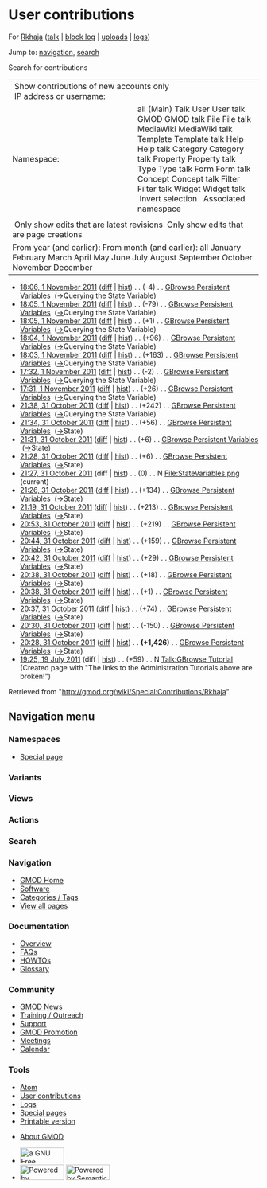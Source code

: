 <div id="mw-page-base" class="noprint">

</div>

<div id="mw-head-base" class="noprint">

</div>

<div id="content" class="mw-body" role="main">

<span id="top"></span>

<div id="mw-js-message" style="display:none;">

</div>



# <span dir="auto">User contributions</span>

<div id="bodyContent">

<div id="contentSub">

For <a
href="/mediawiki/index.php?title=User:Rkhaja&amp;action=edit&amp;redlink=1"
class="new" title="User:Rkhaja (page does not exist)">Rkhaja</a> (<a
href="/mediawiki/index.php?title=User_talk:Rkhaja&amp;action=edit&amp;redlink=1"
class="new" title="User talk:Rkhaja (page does not exist)">talk</a> \|
[block
log](/mediawiki/index.php?title=Special:Log/block&page=User%3ARkhaja "Special:Log/block")
\| [uploads](/wiki/Special:ListFiles/Rkhaja "Special:ListFiles/Rkhaja")
\| [logs](/wiki/Special:Log/Rkhaja "Special:Log/Rkhaja"))

</div>

<div id="jump-to-nav" class="mw-jump">

Jump to: [navigation](#mw-navigation), [search](#p-search)

</div>

<div id="mw-content-text">

Search for contributions

<table class="mw-contributions-table">
<colgroup>
<col style="width: 50%" />
<col style="width: 50%" />
</colgroup>
<tbody>
<tr class="odd">
<td colspan="2"> Show contributions of new accounts only<br />
 IP address or username:</td>
</tr>
<tr class="even">
<td class="mw-label">Namespace:</td>
<td>all (Main) Talk User User talk GMOD GMOD talk File File talk
MediaWiki MediaWiki talk Template Template talk Help Help talk Category
Category talk Property Property talk Type Type talk Form Form talk
Concept Concept talk Filter Filter talk Widget Widget talk  
 Invert selection 
 Associated namespace </td>
</tr>
<tr class="odd">
<td colspan="2"></td>
</tr>
<tr class="even">
<td colspan="2"> Only show edits that are latest revisions
 Only show edits that are page creations</td>
</tr>
<tr class="odd">
<td colspan="2">From year (and earlier): From month (and earlier): all
January February March April May June July August September October
November December</td>
</tr>
</tbody>
</table>

- <a
  href="/mediawiki/index.php?title=GBrowse_Persistent_Variables&amp;oldid=19388"
  class="mw-changeslist-date" title="GBrowse Persistent Variables">18:06,
  1 November 2011</a>
  ([diff](/mediawiki/index.php?title=GBrowse_Persistent_Variables&diff=prev&oldid=19388 "GBrowse Persistent Variables")
  \|
  [hist](/mediawiki/index.php?title=GBrowse_Persistent_Variables&action=history "GBrowse Persistent Variables"))
  <span class="mw-changeslist-separator">. .</span>
  <span class="mw-plusminus-neg" dir="ltr"
  title="6,805 bytes after change">(-4)</span>‎
  <span class="mw-changeslist-separator">. .</span>
  <a href="/wiki/GBrowse_Persistent_Variables"
  class="mw-contributions-title"
  title="GBrowse Persistent Variables">GBrowse Persistent Variables</a> ‎
  <span class="comment">([→](/wiki/GBrowse_Persistent_Variables#Querying_the_State_Variable "GBrowse Persistent Variables")‎<span dir="auto"><span class="autocomment">Querying
  the State Variable</span></span>)</span>
- <a
  href="/mediawiki/index.php?title=GBrowse_Persistent_Variables&amp;oldid=19387"
  class="mw-changeslist-date" title="GBrowse Persistent Variables">18:05,
  1 November 2011</a>
  ([diff](/mediawiki/index.php?title=GBrowse_Persistent_Variables&diff=prev&oldid=19387 "GBrowse Persistent Variables")
  \|
  [hist](/mediawiki/index.php?title=GBrowse_Persistent_Variables&action=history "GBrowse Persistent Variables"))
  <span class="mw-changeslist-separator">. .</span>
  <span class="mw-plusminus-neg" dir="ltr"
  title="6,809 bytes after change">(-79)</span>‎
  <span class="mw-changeslist-separator">. .</span>
  <a href="/wiki/GBrowse_Persistent_Variables"
  class="mw-contributions-title"
  title="GBrowse Persistent Variables">GBrowse Persistent Variables</a> ‎
  <span class="comment">([→](/wiki/GBrowse_Persistent_Variables#Querying_the_State_Variable "GBrowse Persistent Variables")‎<span dir="auto"><span class="autocomment">Querying
  the State Variable</span></span>)</span>
- <a
  href="/mediawiki/index.php?title=GBrowse_Persistent_Variables&amp;oldid=19386"
  class="mw-changeslist-date" title="GBrowse Persistent Variables">18:05,
  1 November 2011</a>
  ([diff](/mediawiki/index.php?title=GBrowse_Persistent_Variables&diff=prev&oldid=19386 "GBrowse Persistent Variables")
  \|
  [hist](/mediawiki/index.php?title=GBrowse_Persistent_Variables&action=history "GBrowse Persistent Variables"))
  <span class="mw-changeslist-separator">. .</span>
  <span class="mw-plusminus-pos" dir="ltr"
  title="6,888 bytes after change">(+1)</span>‎
  <span class="mw-changeslist-separator">. .</span>
  <a href="/wiki/GBrowse_Persistent_Variables"
  class="mw-contributions-title"
  title="GBrowse Persistent Variables">GBrowse Persistent Variables</a> ‎
  <span class="comment">([→](/wiki/GBrowse_Persistent_Variables#Querying_the_State_Variable "GBrowse Persistent Variables")‎<span dir="auto"><span class="autocomment">Querying
  the State Variable</span></span>)</span>
- <a
  href="/mediawiki/index.php?title=GBrowse_Persistent_Variables&amp;oldid=19385"
  class="mw-changeslist-date" title="GBrowse Persistent Variables">18:04,
  1 November 2011</a>
  ([diff](/mediawiki/index.php?title=GBrowse_Persistent_Variables&diff=prev&oldid=19385 "GBrowse Persistent Variables")
  \|
  [hist](/mediawiki/index.php?title=GBrowse_Persistent_Variables&action=history "GBrowse Persistent Variables"))
  <span class="mw-changeslist-separator">. .</span>
  <span class="mw-plusminus-pos" dir="ltr"
  title="6,887 bytes after change">(+96)</span>‎
  <span class="mw-changeslist-separator">. .</span>
  <a href="/wiki/GBrowse_Persistent_Variables"
  class="mw-contributions-title"
  title="GBrowse Persistent Variables">GBrowse Persistent Variables</a> ‎
  <span class="comment">([→](/wiki/GBrowse_Persistent_Variables#Querying_the_State_Variable "GBrowse Persistent Variables")‎<span dir="auto"><span class="autocomment">Querying
  the State Variable</span></span>)</span>
- <a
  href="/mediawiki/index.php?title=GBrowse_Persistent_Variables&amp;oldid=19384"
  class="mw-changeslist-date" title="GBrowse Persistent Variables">18:03,
  1 November 2011</a>
  ([diff](/mediawiki/index.php?title=GBrowse_Persistent_Variables&diff=prev&oldid=19384 "GBrowse Persistent Variables")
  \|
  [hist](/mediawiki/index.php?title=GBrowse_Persistent_Variables&action=history "GBrowse Persistent Variables"))
  <span class="mw-changeslist-separator">. .</span>
  <span class="mw-plusminus-pos" dir="ltr"
  title="6,791 bytes after change">(+163)</span>‎
  <span class="mw-changeslist-separator">. .</span>
  <a href="/wiki/GBrowse_Persistent_Variables"
  class="mw-contributions-title"
  title="GBrowse Persistent Variables">GBrowse Persistent Variables</a> ‎
  <span class="comment">([→](/wiki/GBrowse_Persistent_Variables#Querying_the_State_Variable "GBrowse Persistent Variables")‎<span dir="auto"><span class="autocomment">Querying
  the State Variable</span></span>)</span>
- <a
  href="/mediawiki/index.php?title=GBrowse_Persistent_Variables&amp;oldid=19383"
  class="mw-changeslist-date" title="GBrowse Persistent Variables">17:32,
  1 November 2011</a>
  ([diff](/mediawiki/index.php?title=GBrowse_Persistent_Variables&diff=prev&oldid=19383 "GBrowse Persistent Variables")
  \|
  [hist](/mediawiki/index.php?title=GBrowse_Persistent_Variables&action=history "GBrowse Persistent Variables"))
  <span class="mw-changeslist-separator">. .</span>
  <span class="mw-plusminus-neg" dir="ltr"
  title="6,628 bytes after change">(-2)</span>‎
  <span class="mw-changeslist-separator">. .</span>
  <a href="/wiki/GBrowse_Persistent_Variables"
  class="mw-contributions-title"
  title="GBrowse Persistent Variables">GBrowse Persistent Variables</a> ‎
  <span class="comment">([→](/wiki/GBrowse_Persistent_Variables#Querying_the_State_Variable "GBrowse Persistent Variables")‎<span dir="auto"><span class="autocomment">Querying
  the State Variable</span></span>)</span>
- <a
  href="/mediawiki/index.php?title=GBrowse_Persistent_Variables&amp;oldid=19382"
  class="mw-changeslist-date" title="GBrowse Persistent Variables">17:31,
  1 November 2011</a>
  ([diff](/mediawiki/index.php?title=GBrowse_Persistent_Variables&diff=prev&oldid=19382 "GBrowse Persistent Variables")
  \|
  [hist](/mediawiki/index.php?title=GBrowse_Persistent_Variables&action=history "GBrowse Persistent Variables"))
  <span class="mw-changeslist-separator">. .</span>
  <span class="mw-plusminus-pos" dir="ltr"
  title="6,630 bytes after change">(+26)</span>‎
  <span class="mw-changeslist-separator">. .</span>
  <a href="/wiki/GBrowse_Persistent_Variables"
  class="mw-contributions-title"
  title="GBrowse Persistent Variables">GBrowse Persistent Variables</a> ‎
  <span class="comment">([→](/wiki/GBrowse_Persistent_Variables#Querying_the_State_Variable "GBrowse Persistent Variables")‎<span dir="auto"><span class="autocomment">Querying
  the State Variable</span></span>)</span>
- <a
  href="/mediawiki/index.php?title=GBrowse_Persistent_Variables&amp;oldid=19381"
  class="mw-changeslist-date" title="GBrowse Persistent Variables">21:38,
  31 October 2011</a>
  ([diff](/mediawiki/index.php?title=GBrowse_Persistent_Variables&diff=prev&oldid=19381 "GBrowse Persistent Variables")
  \|
  [hist](/mediawiki/index.php?title=GBrowse_Persistent_Variables&action=history "GBrowse Persistent Variables"))
  <span class="mw-changeslist-separator">. .</span>
  <span class="mw-plusminus-pos" dir="ltr"
  title="6,604 bytes after change">(+242)</span>‎
  <span class="mw-changeslist-separator">. .</span>
  <a href="/wiki/GBrowse_Persistent_Variables"
  class="mw-contributions-title"
  title="GBrowse Persistent Variables">GBrowse Persistent Variables</a> ‎
  <span class="comment">([→](/wiki/GBrowse_Persistent_Variables#Querying_the_State_Variable "GBrowse Persistent Variables")‎<span dir="auto"><span class="autocomment">Querying
  the State Variable</span></span>)</span>
- <a
  href="/mediawiki/index.php?title=GBrowse_Persistent_Variables&amp;oldid=19380"
  class="mw-changeslist-date" title="GBrowse Persistent Variables">21:34,
  31 October 2011</a>
  ([diff](/mediawiki/index.php?title=GBrowse_Persistent_Variables&diff=prev&oldid=19380 "GBrowse Persistent Variables")
  \|
  [hist](/mediawiki/index.php?title=GBrowse_Persistent_Variables&action=history "GBrowse Persistent Variables"))
  <span class="mw-changeslist-separator">. .</span>
  <span class="mw-plusminus-pos" dir="ltr"
  title="6,362 bytes after change">(+56)</span>‎
  <span class="mw-changeslist-separator">. .</span>
  <a href="/wiki/GBrowse_Persistent_Variables"
  class="mw-contributions-title"
  title="GBrowse Persistent Variables">GBrowse Persistent Variables</a> ‎
  <span class="comment">([→](/wiki/GBrowse_Persistent_Variables#State "GBrowse Persistent Variables")‎<span dir="auto"><span class="autocomment">State</span></span>)</span>
- <a
  href="/mediawiki/index.php?title=GBrowse_Persistent_Variables&amp;oldid=19379"
  class="mw-changeslist-date" title="GBrowse Persistent Variables">21:31,
  31 October 2011</a>
  ([diff](/mediawiki/index.php?title=GBrowse_Persistent_Variables&diff=prev&oldid=19379 "GBrowse Persistent Variables")
  \|
  [hist](/mediawiki/index.php?title=GBrowse_Persistent_Variables&action=history "GBrowse Persistent Variables"))
  <span class="mw-changeslist-separator">. .</span>
  <span class="mw-plusminus-pos" dir="ltr"
  title="6,306 bytes after change">(+6)</span>‎
  <span class="mw-changeslist-separator">. .</span>
  <a href="/wiki/GBrowse_Persistent_Variables"
  class="mw-contributions-title"
  title="GBrowse Persistent Variables">GBrowse Persistent Variables</a> ‎
  <span class="comment">([→](/wiki/GBrowse_Persistent_Variables#State "GBrowse Persistent Variables")‎<span dir="auto"><span class="autocomment">State</span></span>)</span>
- <a
  href="/mediawiki/index.php?title=GBrowse_Persistent_Variables&amp;oldid=19378"
  class="mw-changeslist-date" title="GBrowse Persistent Variables">21:28,
  31 October 2011</a>
  ([diff](/mediawiki/index.php?title=GBrowse_Persistent_Variables&diff=prev&oldid=19378 "GBrowse Persistent Variables")
  \|
  [hist](/mediawiki/index.php?title=GBrowse_Persistent_Variables&action=history "GBrowse Persistent Variables"))
  <span class="mw-changeslist-separator">. .</span>
  <span class="mw-plusminus-pos" dir="ltr"
  title="6,300 bytes after change">(+6)</span>‎
  <span class="mw-changeslist-separator">. .</span>
  <a href="/wiki/GBrowse_Persistent_Variables"
  class="mw-contributions-title"
  title="GBrowse Persistent Variables">GBrowse Persistent Variables</a> ‎
  <span class="comment">([→](/wiki/GBrowse_Persistent_Variables#State "GBrowse Persistent Variables")‎<span dir="auto"><span class="autocomment">State</span></span>)</span>
- <a
  href="/mediawiki/index.php?title=File:StateVariables.png&amp;oldid=19377"
  class="mw-changeslist-date" title="File:StateVariables.png">21:27, 31
  October 2011</a> (diff \|
  [hist](/mediawiki/index.php?title=File:StateVariables.png&action=history "File:StateVariables.png"))
  <span class="mw-changeslist-separator">. .</span>
  <span class="mw-plusminus-null" dir="ltr"
  title="0 bytes after change">(0)</span>‎
  <span class="mw-changeslist-separator">. .</span> N
  <a href="/wiki/File:StateVariables.png" class="mw-contributions-title"
  title="File:StateVariables.png">File:StateVariables.png</a> ‎
  <span class="mw-uctop">(current)</span>
- <a
  href="/mediawiki/index.php?title=GBrowse_Persistent_Variables&amp;oldid=19376"
  class="mw-changeslist-date" title="GBrowse Persistent Variables">21:26,
  31 October 2011</a>
  ([diff](/mediawiki/index.php?title=GBrowse_Persistent_Variables&diff=prev&oldid=19376 "GBrowse Persistent Variables")
  \|
  [hist](/mediawiki/index.php?title=GBrowse_Persistent_Variables&action=history "GBrowse Persistent Variables"))
  <span class="mw-changeslist-separator">. .</span>
  <span class="mw-plusminus-pos" dir="ltr"
  title="6,294 bytes after change">(+134)</span>‎
  <span class="mw-changeslist-separator">. .</span>
  <a href="/wiki/GBrowse_Persistent_Variables"
  class="mw-contributions-title"
  title="GBrowse Persistent Variables">GBrowse Persistent Variables</a> ‎
  <span class="comment">([→](/wiki/GBrowse_Persistent_Variables#State "GBrowse Persistent Variables")‎<span dir="auto"><span class="autocomment">State</span></span>)</span>
- <a
  href="/mediawiki/index.php?title=GBrowse_Persistent_Variables&amp;oldid=19375"
  class="mw-changeslist-date" title="GBrowse Persistent Variables">21:19,
  31 October 2011</a>
  ([diff](/mediawiki/index.php?title=GBrowse_Persistent_Variables&diff=prev&oldid=19375 "GBrowse Persistent Variables")
  \|
  [hist](/mediawiki/index.php?title=GBrowse_Persistent_Variables&action=history "GBrowse Persistent Variables"))
  <span class="mw-changeslist-separator">. .</span>
  <span class="mw-plusminus-pos" dir="ltr"
  title="6,160 bytes after change">(+213)</span>‎
  <span class="mw-changeslist-separator">. .</span>
  <a href="/wiki/GBrowse_Persistent_Variables"
  class="mw-contributions-title"
  title="GBrowse Persistent Variables">GBrowse Persistent Variables</a> ‎
  <span class="comment">([→](/wiki/GBrowse_Persistent_Variables#State "GBrowse Persistent Variables")‎<span dir="auto"><span class="autocomment">State</span></span>)</span>
- <a
  href="/mediawiki/index.php?title=GBrowse_Persistent_Variables&amp;oldid=19374"
  class="mw-changeslist-date" title="GBrowse Persistent Variables">20:53,
  31 October 2011</a>
  ([diff](/mediawiki/index.php?title=GBrowse_Persistent_Variables&diff=prev&oldid=19374 "GBrowse Persistent Variables")
  \|
  [hist](/mediawiki/index.php?title=GBrowse_Persistent_Variables&action=history "GBrowse Persistent Variables"))
  <span class="mw-changeslist-separator">. .</span>
  <span class="mw-plusminus-pos" dir="ltr"
  title="5,947 bytes after change">(+219)</span>‎
  <span class="mw-changeslist-separator">. .</span>
  <a href="/wiki/GBrowse_Persistent_Variables"
  class="mw-contributions-title"
  title="GBrowse Persistent Variables">GBrowse Persistent Variables</a> ‎
  <span class="comment">([→](/wiki/GBrowse_Persistent_Variables#State "GBrowse Persistent Variables")‎<span dir="auto"><span class="autocomment">State</span></span>)</span>
- <a
  href="/mediawiki/index.php?title=GBrowse_Persistent_Variables&amp;oldid=19373"
  class="mw-changeslist-date" title="GBrowse Persistent Variables">20:44,
  31 October 2011</a>
  ([diff](/mediawiki/index.php?title=GBrowse_Persistent_Variables&diff=prev&oldid=19373 "GBrowse Persistent Variables")
  \|
  [hist](/mediawiki/index.php?title=GBrowse_Persistent_Variables&action=history "GBrowse Persistent Variables"))
  <span class="mw-changeslist-separator">. .</span>
  <span class="mw-plusminus-pos" dir="ltr"
  title="5,728 bytes after change">(+159)</span>‎
  <span class="mw-changeslist-separator">. .</span>
  <a href="/wiki/GBrowse_Persistent_Variables"
  class="mw-contributions-title"
  title="GBrowse Persistent Variables">GBrowse Persistent Variables</a> ‎
  <span class="comment">([→](/wiki/GBrowse_Persistent_Variables#State "GBrowse Persistent Variables")‎<span dir="auto"><span class="autocomment">State</span></span>)</span>
- <a
  href="/mediawiki/index.php?title=GBrowse_Persistent_Variables&amp;oldid=19372"
  class="mw-changeslist-date" title="GBrowse Persistent Variables">20:42,
  31 October 2011</a>
  ([diff](/mediawiki/index.php?title=GBrowse_Persistent_Variables&diff=prev&oldid=19372 "GBrowse Persistent Variables")
  \|
  [hist](/mediawiki/index.php?title=GBrowse_Persistent_Variables&action=history "GBrowse Persistent Variables"))
  <span class="mw-changeslist-separator">. .</span>
  <span class="mw-plusminus-pos" dir="ltr"
  title="5,569 bytes after change">(+29)</span>‎
  <span class="mw-changeslist-separator">. .</span>
  <a href="/wiki/GBrowse_Persistent_Variables"
  class="mw-contributions-title"
  title="GBrowse Persistent Variables">GBrowse Persistent Variables</a> ‎
  <span class="comment">([→](/wiki/GBrowse_Persistent_Variables#State "GBrowse Persistent Variables")‎<span dir="auto"><span class="autocomment">State</span></span>)</span>
- <a
  href="/mediawiki/index.php?title=GBrowse_Persistent_Variables&amp;oldid=19371"
  class="mw-changeslist-date" title="GBrowse Persistent Variables">20:38,
  31 October 2011</a>
  ([diff](/mediawiki/index.php?title=GBrowse_Persistent_Variables&diff=prev&oldid=19371 "GBrowse Persistent Variables")
  \|
  [hist](/mediawiki/index.php?title=GBrowse_Persistent_Variables&action=history "GBrowse Persistent Variables"))
  <span class="mw-changeslist-separator">. .</span>
  <span class="mw-plusminus-pos" dir="ltr"
  title="5,540 bytes after change">(+18)</span>‎
  <span class="mw-changeslist-separator">. .</span>
  <a href="/wiki/GBrowse_Persistent_Variables"
  class="mw-contributions-title"
  title="GBrowse Persistent Variables">GBrowse Persistent Variables</a> ‎
  <span class="comment">([→](/wiki/GBrowse_Persistent_Variables#State "GBrowse Persistent Variables")‎<span dir="auto"><span class="autocomment">State</span></span>)</span>
- <a
  href="/mediawiki/index.php?title=GBrowse_Persistent_Variables&amp;oldid=19370"
  class="mw-changeslist-date" title="GBrowse Persistent Variables">20:38,
  31 October 2011</a>
  ([diff](/mediawiki/index.php?title=GBrowse_Persistent_Variables&diff=prev&oldid=19370 "GBrowse Persistent Variables")
  \|
  [hist](/mediawiki/index.php?title=GBrowse_Persistent_Variables&action=history "GBrowse Persistent Variables"))
  <span class="mw-changeslist-separator">. .</span>
  <span class="mw-plusminus-pos" dir="ltr"
  title="5,522 bytes after change">(+1)</span>‎
  <span class="mw-changeslist-separator">. .</span>
  <a href="/wiki/GBrowse_Persistent_Variables"
  class="mw-contributions-title"
  title="GBrowse Persistent Variables">GBrowse Persistent Variables</a> ‎
  <span class="comment">([→](/wiki/GBrowse_Persistent_Variables#State "GBrowse Persistent Variables")‎<span dir="auto"><span class="autocomment">State</span></span>)</span>
- <a
  href="/mediawiki/index.php?title=GBrowse_Persistent_Variables&amp;oldid=19369"
  class="mw-changeslist-date" title="GBrowse Persistent Variables">20:37,
  31 October 2011</a>
  ([diff](/mediawiki/index.php?title=GBrowse_Persistent_Variables&diff=prev&oldid=19369 "GBrowse Persistent Variables")
  \|
  [hist](/mediawiki/index.php?title=GBrowse_Persistent_Variables&action=history "GBrowse Persistent Variables"))
  <span class="mw-changeslist-separator">. .</span>
  <span class="mw-plusminus-pos" dir="ltr"
  title="5,521 bytes after change">(+74)</span>‎
  <span class="mw-changeslist-separator">. .</span>
  <a href="/wiki/GBrowse_Persistent_Variables"
  class="mw-contributions-title"
  title="GBrowse Persistent Variables">GBrowse Persistent Variables</a> ‎
  <span class="comment">([→](/wiki/GBrowse_Persistent_Variables#State "GBrowse Persistent Variables")‎<span dir="auto"><span class="autocomment">State</span></span>)</span>
- <a
  href="/mediawiki/index.php?title=GBrowse_Persistent_Variables&amp;oldid=19368"
  class="mw-changeslist-date" title="GBrowse Persistent Variables">20:30,
  31 October 2011</a>
  ([diff](/mediawiki/index.php?title=GBrowse_Persistent_Variables&diff=prev&oldid=19368 "GBrowse Persistent Variables")
  \|
  [hist](/mediawiki/index.php?title=GBrowse_Persistent_Variables&action=history "GBrowse Persistent Variables"))
  <span class="mw-changeslist-separator">. .</span>
  <span class="mw-plusminus-neg" dir="ltr"
  title="5,447 bytes after change">(-150)</span>‎
  <span class="mw-changeslist-separator">. .</span>
  <a href="/wiki/GBrowse_Persistent_Variables"
  class="mw-contributions-title"
  title="GBrowse Persistent Variables">GBrowse Persistent Variables</a> ‎
  <span class="comment">([→](/wiki/GBrowse_Persistent_Variables#State "GBrowse Persistent Variables")‎<span dir="auto"><span class="autocomment">State</span></span>)</span>
- <a
  href="/mediawiki/index.php?title=GBrowse_Persistent_Variables&amp;oldid=19367"
  class="mw-changeslist-date" title="GBrowse Persistent Variables">20:28,
  31 October 2011</a>
  ([diff](/mediawiki/index.php?title=GBrowse_Persistent_Variables&diff=prev&oldid=19367 "GBrowse Persistent Variables")
  \|
  [hist](/mediawiki/index.php?title=GBrowse_Persistent_Variables&action=history "GBrowse Persistent Variables"))
  <span class="mw-changeslist-separator">. .</span> **(+1,426)**‎
  <span class="mw-changeslist-separator">. .</span>
  <a href="/wiki/GBrowse_Persistent_Variables"
  class="mw-contributions-title"
  title="GBrowse Persistent Variables">GBrowse Persistent Variables</a> ‎
  <span class="comment">([→](/wiki/GBrowse_Persistent_Variables#State "GBrowse Persistent Variables")‎<span dir="auto"><span class="autocomment">State</span></span>)</span>
- <a
  href="/mediawiki/index.php?title=Talk:GBrowse_Tutorial&amp;oldid=18207"
  class="mw-changeslist-date" title="Talk:GBrowse Tutorial">19:25, 19 July
  2011</a> (diff \|
  [hist](/mediawiki/index.php?title=Talk:GBrowse_Tutorial&action=history "Talk:GBrowse Tutorial"))
  <span class="mw-changeslist-separator">. .</span>
  <span class="mw-plusminus-pos" dir="ltr"
  title="59 bytes after change">(+59)</span>‎
  <span class="mw-changeslist-separator">. .</span> N
  <a href="/wiki/Talk:GBrowse_Tutorial" class="mw-contributions-title"
  title="Talk:GBrowse Tutorial">Talk:GBrowse Tutorial</a> ‎
  <span class="comment">(Created page with "The links to the
  Administration Tutorials above are broken!")</span>

</div>

<div class="printfooter">

Retrieved from "<http://gmod.org/wiki/Special:Contributions/Rkhaja>"

</div>

<div id="catlinks" class="catlinks catlinks-allhidden">

</div>

<div class="visualClear">

</div>

</div>

</div>

<div id="mw-navigation">

## Navigation menu

<div id="mw-head">



<div id="left-navigation">

<div id="p-namespaces" class="vectorTabs" role="navigation"
aria-labelledby="p-namespaces-label">

### Namespaces

- <span id="ca-nstab-special">[Special
  page](/wiki/Special:Contributions/Rkhaja "This is a special page, you cannot edit the page itself")</span>

</div>

<div id="p-variants" class="vectorMenu emptyPortlet" role="navigation"
aria-labelledby="p-variants-label">

### 

### Variants[](#)

<div class="menu">

</div>

</div>

</div>

<div id="right-navigation">

<div id="p-views" class="vectorTabs emptyPortlet" role="navigation"
aria-labelledby="p-views-label">

### Views

</div>

<div id="p-cactions" class="vectorMenu emptyPortlet" role="navigation"
aria-labelledby="p-cactions-label">

### Actions[](#)

<div class="menu">

</div>

</div>

<div id="p-search" role="search">

### Search

<div id="simpleSearch">

</div>

</div>

</div>

</div>

<div id="mw-panel">

<div id="p-logo" role="banner">

<a href="/wiki/Main_Page"
style="background-image: url(http://gmod.org/images/GMOD-cogs.png);"
title="Visit the main page"></a>

</div>

<div id="p-Navigation" class="portal" role="navigation"
aria-labelledby="p-Navigation-label">

### Navigation

<div class="body">

- <span id="n-GMOD-Home">[GMOD Home](/wiki/Main_Page)</span>
- <span id="n-Software">[Software](/wiki/GMOD_Components)</span>
- <span id="n-Categories-.2F-Tags">[Categories /
  Tags](/wiki/Categories)</span>
- <span id="n-View-all-pages">[View all
  pages](/wiki/Special:AllPages)</span>

</div>

</div>

<div id="p-Documentation" class="portal" role="navigation"
aria-labelledby="p-Documentation-label">

### Documentation

<div class="body">

- <span id="n-Overview">[Overview](/wiki/Overview)</span>
- <span id="n-FAQs">[FAQs](/wiki/Category:FAQ)</span>
- <span id="n-HOWTOs">[HOWTOs](/wiki/Category:HOWTO)</span>
- <span id="n-Glossary">[Glossary](/wiki/Glossary)</span>

</div>

</div>

<div id="p-Community" class="portal" role="navigation"
aria-labelledby="p-Community-label">

### Community

<div class="body">

- <span id="n-GMOD-News">[GMOD News](/wiki/GMOD_News)</span>
- <span id="n-Training-.2F-Outreach">[Training /
  Outreach](/wiki/Training_and_Outreach)</span>
- <span id="n-Support">[Support](/wiki/Support)</span>
- <span id="n-GMOD-Promotion">[GMOD
  Promotion](/wiki/GMOD_Promotion)</span>
- <span id="n-Meetings">[Meetings](/wiki/Meetings)</span>
- <span id="n-Calendar">[Calendar](/wiki/Calendar)</span>

</div>

</div>

<div id="p-tb" class="portal" role="navigation"
aria-labelledby="p-tb-label">

### Tools

<div class="body">

- <span id="feedlinks"><a
  href="http://gmod.org/mediawiki/index.php?title=Special:Contributions/Rkhaja&amp;feed=atom"
  id="feed-atom" class="feedlink" rel="alternate"
  type="application/atom+xml" title="Atom feed for this page">Atom</a></span>
- <span id="t-contributions">[User
  contributions](/wiki/Special:Contributions/Rkhaja "A list of contributions of this user")</span>
- <span id="t-log">[Logs](/wiki/Special:Log/Rkhaja)</span>
- <span id="t-specialpages"><a href="/wiki/Special:SpecialPages" accesskey="q"
  title="A list of all special pages [q]">Special pages</a></span>
- <span id="t-print"><a
  href="/mediawiki/index.php?title=Special:Contributions/Rkhaja&amp;printable=yes"
  rel="alternate" accesskey="p"
  title="Printable version of this page [p]">Printable version</a></span>

</div>

</div>

</div>

</div>

<div id="footer" role="contentinfo">

- <span id="footer-places-about">[About
  GMOD](/wiki/GMOD:About "GMOD:About")</span>

<!-- -->

- <span id="footer-copyrightico">[<img src="http://www.gnu.org/graphics/gfdl-logo-small.png" width="88"
  height="31" alt="a GNU Free Documentation License" />](http://www.gnu.org/licenses/fdl-1.3.html)</span>
- <span id="footer-poweredbyico">[<img src="/mediawiki/skins/common/images/poweredby_mediawiki_88x31.png"
  width="88" height="31" alt="Powered by MediaWiki" />](//www.mediawiki.org/)
  [<img
  src="/mediawiki/extensions/SemanticMediaWiki/includes/../resources/images/smw_button.png"
  width="88" height="31" alt="Powered by Semantic MediaWiki" />](https://www.semantic-mediawiki.org/wiki/Semantic_MediaWiki)</span>

<div style="clear:both">

</div>

</div>
